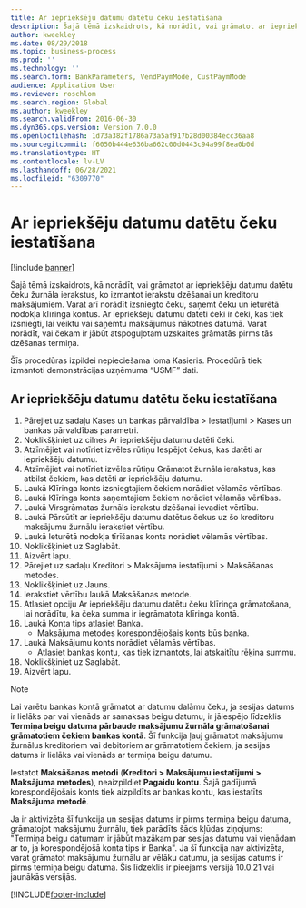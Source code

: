 ```yaml
---
title: Ar iepriekšēju datumu datētu čeku iestatīšana
description: Šajā tēmā izskaidrots, kā norādīt, vai grāmatot ar iepriekšēju datumu datētu čeku žurnāla ierakstus, ko izmantot ierakstu dzēšanai un kreditoru maksājumiem.
author: kweekley
ms.date: 08/29/2018
ms.topic: business-process
ms.prod: ''
ms.technology: ''
ms.search.form: BankParameters, VendPaymMode, CustPaymMode
audience: Application User
ms.reviewer: roschlom
ms.search.region: Global
ms.author: kweekley
ms.search.validFrom: 2016-06-30
ms.dyn365.ops.version: Version 7.0.0
ms.openlocfilehash: 1d73a382f1786a73a5af917b28d00384ecc36aa8
ms.sourcegitcommit: f6050b444e636ba662c00d0443c94a99f8ea0b0d
ms.translationtype: HT
ms.contentlocale: lv-LV
ms.lasthandoff: 06/28/2021
ms.locfileid: "6309770"
---
```

# <a name="set-up-postdated-checks"></a>Ar iepriekšēju datumu datētu čeku iestatīšana

[!include [banner](../../includes/banner.md)]

Šajā tēmā izskaidrots, kā norādīt, vai grāmatot ar iepriekšēju datumu datētu čeku žurnāla ierakstus, ko izmantot ierakstu dzēšanai un kreditoru maksājumiem. Varat arī norādīt izsniegto čeku, saņemt čeku un ieturētā nodokļa klīringa kontus. Ar iepriekšēju datumu datēti čeki ir čeki, kas tiek izsniegti, lai veiktu vai saņemtu maksājumus nākotnes datumā. Varat norādīt, vai čekam ir jābūt atspoguļotam uzskaites grāmatās pirms tās dzēšanas termiņa.



Šīs procedūras izpildei nepieciešama loma Kasieris. Procedūrā tiek izmantoti demonstrācijas uzņēmuma “USMF” dati.


## <a name="set-up-postdated-checks"></a>Ar iepriekšēju datumu datētu čeku iestatīšana
1. Pārejiet uz sadaļu Kases un bankas pārvaldība > Iestatījumi > Kases un bankas pārvaldības parametri.
2. Noklikšķiniet uz cilnes Ar iepriekšēju datumu datēti čeki.
3. Atzīmējiet vai notīriet izvēles rūtiņu Iespējot čekus, kas datēti ar iepriekšēju datumu.
4. Atzīmējiet vai notīriet izvēles rūtiņu Grāmatot žurnāla ierakstus, kas atbilst čekiem, kas datēti ar iepriekšēju datumu.
5. Laukā Klīringa konts izsniegtajiem čekiem norādiet vēlamās vērtības.
6. Laukā Klīringa konts saņemtajiem čekiem norādiet vēlamās vērtības.
7. Laukā Virsgrāmatas žurnāls ierakstu dzēšanai ievadiet vērtību.
8. Laukā Pārsūtīt ar iepriekšēju datumu datētus čekus uz šo kreditoru maksājumu žurnālu ierakstiet vērtību.
9. Laukā Ieturētā nodokļa tīrīšanas konts norādiet vēlamās vērtības.
10. Noklikšķiniet uz Saglabāt.
11. Aizvērt lapu.
12. Pārejiet uz sadaļu Kreditori > Maksājuma iestatījumi > Maksāšanas metodes.
13. Noklikšķiniet uz Jauns.
14. Ierakstiet vērtību laukā Maksāšanas metode.
15. Atlasiet opciju Ar iepriekšēju datumu datētu čeku klīringa grāmatošana, lai norādītu, ka čeka summa ir iegrāmatota klīringa kontā.
16. Laukā Konta tips atlasiet Banka.
    * Maksājuma metodes korespondējošais konts būs banka.  
17. Laukā Maksājumu konts norādiet vēlamās vērtības.
    * Atlasiet bankas kontu, kas tiek izmantots, lai atskaitītu rēķina summu.  
18. Noklikšķiniet uz Saglabāt.
19. Aizvērt lapu.
> [!NOTE]
> Lai varētu bankas kontā grāmatot ar datumu dalāmu čeku, ja sesijas datums ir lielāks par vai vienāds ar samaksas beigu datumu, ir jāiespējo līdzeklis **Termiņa beigu datuma pārbaude maksājumu žurnāla grāmatošanai grāmatotiem čekiem bankas kontā**. Šī funkcija ļauj grāmatot maksājumu žurnālus kreditoriem vai debitoriem ar grāmatotiem čekiem, ja sesijas datums ir lielāks vai vienāds ar termiņa beigu datumu.
> 
> Iestatot **Maksāšanas metodi** (**Kreditori > Maksājumu iestatījumi > Maksājuma metodes**), neaizpildiet **Pagaidu kontu**. Šajā gadījumā korespondējošais konts tiek aizpildīts ar bankas kontu, kas iestatīts **Maksājuma metodē**.
>  
> Ja ir aktivizēta šī funkcija un sesijas datums ir pirms termiņa beigu datuma, grāmatojot maksājumu žurnālu, tiek parādīts šāds kļūdas ziņojums: "Termiņa beigu datumam ir jābūt mazākam par sesijas datumu vai vienādam ar to, ja korespondējošā konta tips ir Banka". Ja šī funkcija nav aktivizēta, varat grāmatot maksājumu žurnālu ar vēlāku datumu, ja sesijas datums ir pirms termiņa beigu datuma.
> Šis līdzeklis ir pieejams versijā 10.0.21 vai jaunākās versijās.    

[!INCLUDE[footer-include](../../../includes/footer-banner.md)]

